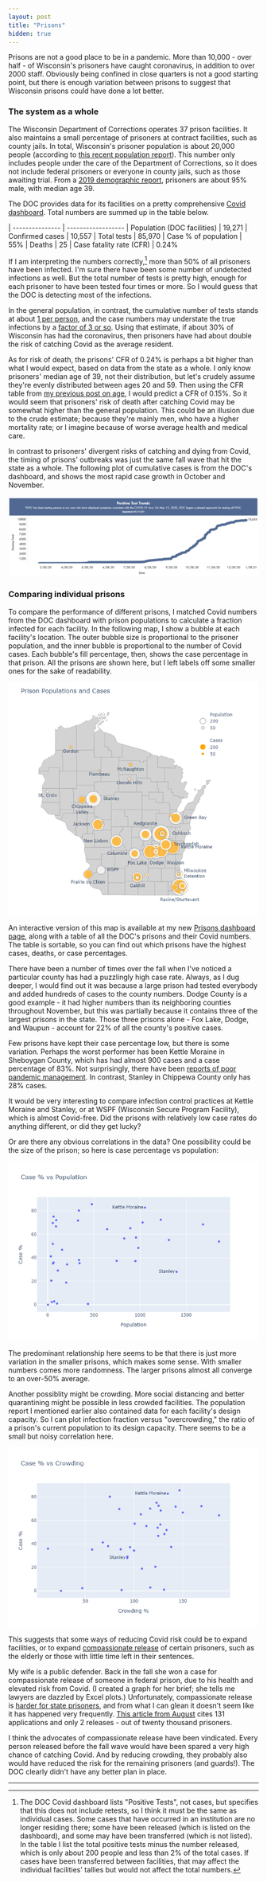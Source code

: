 ```yaml
---
layout: post
title: "Prisons"
hidden: true
---
```


Prisons are not a good place to be in a pandemic. More than 10,000 - over half - of Wisconsin's prisoners have caught coronavirus, in addition to over 2000 staff. Obviously being confined in close quarters is not a good starting point, but there is enough variation between prisons to suggest that Wisconsin prisons could have done a lot better.

### The system as a whole

The Wisconsin Department of Corrections operates 37 prison facilities. It also maintains a small percentage of prisoners at contract facilities, such as county jails. In total, Wisconsin's prisoner population is about 20,000 people (according to [this recent population report](https://doc.wi.gov/DataResearch/WeeklyPopulationReports/01222021.pdf)). This number only includes people under the care of the Department of Corrections, so it does not include federal prisoners or everyone in county jails, such as those awaiting trial. From a [2019 demographic report](https://doc.wi.gov/DataResearch/DataAndReports/2019%20PIOC%20Profile.pdf), prisoners are about 95% male, with median age 39.

The DOC provides data for its facilities on a pretty comprehensive [Covid dashboard](https://doc.wi.gov/Pages/COVID19(Coronavirus)/COVID19TestingDashboard.aspx). Total numbers are summed up in the table below. 

| --------------- | ------------------
| Population (DOC facilities) | 19,271
| Confirmed cases       | 10,557
| Total tests           | 85,970
| Case % of population  | 55%
| Deaths                | 25
| Case fatality rate (CFR)    | 0.24%

If I am interpreting the numbers correctly,[^Correctly] more than 50% of all prisoners have been infected. I'm sure there have been some number of undetected infections as well. But the total number of tests is pretty high, enough for each prisoner to have been tested four times or more. So I would guess that the DOC is detecting most of the infections.

In the general population, in contrast, the cumulative number of tests stands at about [1 per person](https://covidtracking.com/data/state/wisconsin), and the case numbers may understate the true infections by a [factor of 3 or so](https://covid19-projections.com/infections/us-wi). Using that estimate, if about 30% of Wisconsin has had the coronavirus, then prisoners have had about double the risk of catching Covid as the average resident. 

As for risk of death, the prisons' CFR of 0.24% is perhaps a bit higher than what I would expect, based on data from the state as a whole. I only know prisoners' median age of 39, not their distribution, but let's crudely assume they're evenly distributed between ages 20 and 59. Then using the CFR table from [my previous post on age](https://covid-wisconsin.com/2020/12/13/age/), I would predict a CFR of 0.15%. So it would seem that prisoners' risk of death after catching Covid may be somewhat higher than the general population. This could be an illusion due to the crude estimate; because they're mainly men, who have a higher mortality rate; or I imagine because of worse average health and medical care.

In contrast to prisoners' divergent risks of catching and dying from Covid, the timing of prisons' outbreaks was just the same fall wave that hit the state as a whole. The following plot of cumulative cases is from the DOC's dashboard, and shows the most rapid case growth in October and November.

![Cumulative cases by date](../assets/Cases-Prisons_2021-01-18.png)

### Comparing individual prisons

To compare the performance of different prisons, I matched Covid numbers from the DOC dashboard with prison populations to calculate a fraction infected for each facility. In the following map, I show a bubble at each facility's location. The outer bubble size is proportional to the prisoner population, and the inner bubble is proportional to the number of Covid cases. Each bubble's fill percentage, then, shows the case percentage in that prison. All the prisons are shown here, but I left labels off some smaller ones for the sake of readability.

![Map of prisons and case %](../assets/Map-Prisons-WI.png)

An interactive version of this map is available at my new [Prisons dashboard page](https://covid-wisconsin.com/dashboard/prisons/), along with a table of all the DOC's prisons and their Covid numbers. The table is sortable, so you can find out which prisons have the highest cases, deaths, or case percentages.

There have been a number of times over the fall when I've noticed a particular county has had a puzzlingly high case rate. Always, as I dug deeper, I would find out it was because a large prison had tested everybody and added hundreds of cases to the county numbers. Dodge County is a good example - it had higher numbers than its neighboring counties throughout November, but this was partially because it contains three of the largest prisons in the state. Those three prisons alone - Fox Lake, Dodge, and Waupun - account for 22% of all the county's positive cases.

Few prisons have kept their case percentage low, but there is some variation. Perhaps the worst performer has been Kettle Moraine in Sheboygan County, which has had almost 900 cases and a case percentage of 83%. Not surprisingly, there have been [reports of poor pandemic management](https://madison.com/wsj/news/local/crime-and-courts/they-played-with-our-lives-how-one-wisconsin-prison-failed-to-contain-a-covid-19/article_dc703b21-224b-5d0c-bfc5-926820020135.html). In contrast, Stanley in Chippewa County only has 28% cases. 

It would be very interesting to compare infection control practices at Kettle Moraine and Stanley, or at WSPF (Wisconsin Secure Program Facility), which is almost Covid-free. Did the prisons with relatively low case rates do anything different, or did they get lucky?

Or are there any obvious correlations in the data? One possibility could be the size of the prison; so here is case percentage vs population:

![Infections vs. Population](../assets/Prisons-Population.png)

The predominant relationship here seems to be that there is just more variation in the smaller prisons, which makes some sense. With smaller numbers comes more randomness. The larger prisons almost all converge to an over-50% average.

Another possiblity might be crowding. More social distancing and better quarantining might be possible in less crowded facilities. The population report I mentioned earlier also contained data for each facility's design capacity. So I can plot infection fraction versus "overcrowding," the ratio of a prison's current population to its design capacity. There seems to be a small but noisy correlation here.

![Infections vs. Crowding](../assets/Prisons-Crowding.png)

This suggests that some ways of reducing Covid risk could be to expand facilities, or to expand [compassionate release](https://www.postcrescent.com/story/news/2020/10/20/i-feel-completely-helpless-calls-release-certain-state-prisoners-grow-louder-virus-spreads-behind-ba/5935506002/) of certain prisoners, such as the elderly or those with little time left in their sentences.

My wife is a public defender. Back in the fall she won a case for compassionate release of someone in federal prison, due to his health and elevated risk from Covid. (I created a graph for her brief; she tells me lawyers are dazzled by Excel plots.) Unfortunately, compassionate release is [harder for state prisoners](https://www.wisbar.org/NewsPublications/InsideTrack/Pages/Article.aspx?Volume=12&Issue=20&ArticleID=28061), and from what I can glean it doesn't seem like it has happened very frequently. [This article from August](https://www.jsonline.com/story/news/2020/08/11/wisconsin-rejecting-release-requests-prisoner-health-concerns-rise/3311115001/) cites 131 applications and only 2 releases - out of twenty thousand prisoners.

I think the advocates of compassionate release have been vindicated. Every person released before the fall wave would have been spared a very high chance of catching Covid. And by reducing crowding, they probably also would have reduced the risk for the remaining prisoners (and guards!). The DOC clearly didn't have any better plan in place.

---
[^Correctly]: The DOC Covid dashboard lists "Positive Tests", not cases, but specifies that this does not include retests, so I think it must be the same as individual cases. Some cases that have occurred in an institution are no longer residing there; some have been released (which is listed on the dashboard), and some may have been transferred (which is not listed). In the table I list the total positive tests minus the number released, which is only about 200 people and less than 2% of the total cases. If cases have been transferred between facilities, that may affect the individual facilities' tallies but would not affect the total numbers. 
